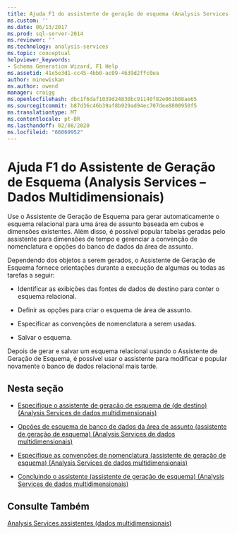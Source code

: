 ```yaml
---
title: Ajuda F1 do assistente de geração de esquema (Analysis Services-dados multidimensionais) | Microsoft Docs
ms.custom: ''
ms.date: 06/13/2017
ms.prod: sql-server-2014
ms.reviewer: ''
ms.technology: analysis-services
ms.topic: conceptual
helpviewer_keywords:
- Schema Generation Wizard, F1 Help
ms.assetid: 41e5e3d1-cc45-4bb0-ac09-4639d2ffc0ea
author: minewiskan
ms.author: owend
manager: craigg
ms.openlocfilehash: dbc1f6daf1039d24830bc91140f82e061b88ae65
ms.sourcegitcommit: b87d36c46b39af8b929ad94ec707dee8800950f5
ms.translationtype: MT
ms.contentlocale: pt-BR
ms.lasthandoff: 02/08/2020
ms.locfileid: "66069952"
---
```

# <a name="schema-generation-wizard-f1-help-analysis-services---multidimensional-data"></a>Ajuda F1 do Assistente de Geração de Esquema (Analysis Services – Dados Multidimensionais)
  Use o Assistente de Geração de Esquema para gerar automaticamente o esquema relacional para uma área de assunto baseada em cubos e dimensões existentes. Além disso, é possível popular tabelas geradas pelo assistente para dimensões de tempo e gerenciar a convenção de nomenclatura e opções do banco de dados da área de assunto.  
  
 Dependendo dos objetos a serem gerados, o Assistente de Geração de Esquema fornece orientações durante a execução de algumas ou todas as tarefas a seguir:  
  
-   Identificar as exibições das fontes de dados de destino para conter o esquema relacional.  
  
-   Definir as opções para criar o esquema de área de assunto.  
  
-   Especificar as convenções de nomenclatura a serem usadas.  
  
-   Salvar o esquema.  
  
 Depois de gerar e salvar um esquema relacional usando o Assistente de Geração de Esquema, é possível usar o assistente para modificar e popular novamente o banco de dados relacional mais tarde.  
  
## <a name="in-this-section"></a>Nesta seção  
  
-   [Especifique o assistente de geração de esquema de &#40;de destino&#41; &#40;Analysis Services de dados multidimensionais&#41;](specify-target-schema-generation-wizard-analysis-services-multidimensional-data.md)  
  
-   [Opções de esquema de banco de dados da área de assunto &#40;assistente de geração de esquema&#41; &#40;Analysis Services de dados multidimensionais&#41;](subject-area-database-schema-options-analysis-services-multidimensional-data.md)  
  
-   [Especifique as convenções de nomenclatura &#40;assistente de geração de esquema&#41; &#40;Analysis Services de dados multidimensionais&#41;](specify-naming-conventions-schema-generation-analysis-services-multidimensional-data.md)  
  
-   [Concluindo o assistente &#40;assistente de geração de esquema&#41; &#40;Analysis Services de dados multidimensionais&#41;](complete-schema-generation-wizard-analysis-services-multidimensional-data.md)  
  
## <a name="see-also"></a>Consulte Também  
 [Analysis Services assistentes &#40;dados multidimensionais&#41;](analysis-services-wizards-multidimensional-data.md)  
  
  
